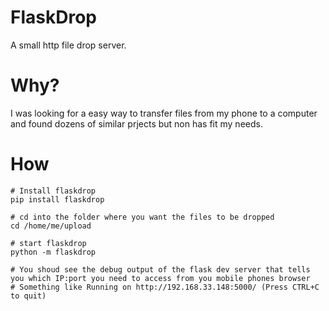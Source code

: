 # FlaskDrop

A small http file drop server.

# Why?

I was looking for a easy way to transfer files from my phone to a computer and found dozens of similar prjects but non has fit my needs.

# How

```
# Install flaskdrop
pip install flaskdrop

# cd into the folder where you want the files to be dropped
cd /home/me/upload

# start flaskdrop
python -m flaskdrop

# You shoud see the debug output of the flask dev server that tells you which IP:port you need to access from you mobile phones browser
# Something like Running on http://192.168.33.148:5000/ (Press CTRL+C to quit)
```
